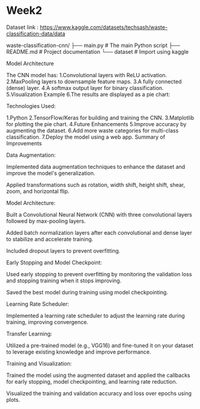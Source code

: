 # Week2
Dataset link : https://www.kaggle.com/datasets/techsash/waste-classification-data/data

waste-classification-cnn/ ├── main.py # The main Python script ├── README.md # Project documentation └── dataset # Import using kaggle

Model Architecture

The CNN model has: 1.Convolutional layers with ReLU activation. 2.MaxPooling layers to downsample feature maps. 3.A fully connected (dense) layer. 4.A softmax output layer for binary classification. 5.Visualization Example 6.The results are displayed as a pie chart:

Technologies Used:

1.Python 2.TensorFlow/Keras for building and training the CNN. 3.Matplotlib for plotting the pie chart. 4.Future Enhancements 5.Improve accuracy by augmenting the dataset. 6.Add more waste categories for multi-class classification. 7.Deploy the model using a web app.
Summary of Improvements

Data Augmentation:

 Implemented data augmentation techniques to enhance the dataset and improve the model's generalization.

 Applied transformations such as rotation, width shift, height shift, shear, zoom, and horizontal flip.

Model Architecture:

  Built a Convolutional Neural Network (CNN) with three convolutional layers followed by max-pooling layers.

  Added batch normalization layers after each convolutional and dense layer to stabilize and accelerate training.

  Included dropout layers to prevent overfitting.

Early Stopping and Model Checkpoint:

  Used early stopping to prevent overfitting by monitoring the validation loss and stopping training when it stops improving.

  Saved the best model during training using model checkpointing.

Learning Rate Scheduler:

   Implemented a learning rate scheduler to adjust the learning rate during training, improving convergence.

Transfer Learning:

   Utilized a pre-trained model (e.g., VGG16) and fine-tuned it on your dataset to leverage existing knowledge and improve performance.

Training and Visualization:

   Trained the model using the augmented dataset and applied the callbacks for early stopping, model checkpointing, and learning rate reduction.

   Visualized the training and validation accuracy and loss over epochs using plots.
